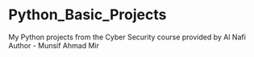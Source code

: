 # Python_Basic_Projects
My Python projects from the Cyber Security course provided by Al Nafi
Author - Munsif Ahmad Mir
